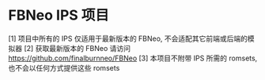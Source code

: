 # FBNeo IPS 项目

[1] 项目中所有的 IPS 仅适用于最新版本的 FBNeo, 不会适配其它前端或后端的模拟器
[2] 获取最新版本的 FBNeo 请访问 https://github.com/finalburnneo/FBNeo
[3] 本项目不附带 IPS 所需的 romsets, 也不会以任何方式提供这些 romsets